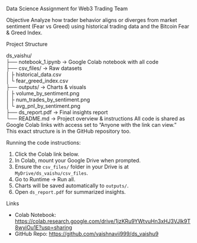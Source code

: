 Data Science Assignment for Web3 Trading Team

Objective
Analyze how trader behavior aligns or diverges from market sentiment (Fear vs Greed) using historical trading data and the Bitcoin Fear & Greed Index.

Project Structure

ds\_vaishu/  
├── notebook\_1.ipynb \-\> Google Colab notebook with all code  
├── csv\_files/ \-\> Raw datasets  
│ ├ historical\_data.csv  
│ └ fear\_greed\_index.csv  
├── outputs/ \-\> Charts & visuals  
│ ├ volume\_by\_sentiment.png  
│ ├ num\_trades\_by\_sentiment.png  
│ └ avg\_pnl\_by\_sentiment.png  
├── ds\_report.pdf \-\> Final insights report  
└── README.md \-\> Project overview & instructions
 All code  is shared as Google Colab links with access set to “Anyone with the link can view.”  
This exact structure is in the GitHub repository too.

Running the code instructions: 
1. Click the Colab link below.  
2. In Colab, mount your Google Drive when prompted.  
3. Ensure the `csv_files/` folder in your Drive is at `MyDrive/ds_vaishu/csv_files`.  
4. Go to Runtime → Run all.  
5. Charts will be saved automatically to `outputs/`.  
6. Open `ds_report.pdf` for summarized insights.

Links
- Colab Notebook: https://colab.research.google.com/drive/1jzKRu9YWtvuHn3xHJ3VJlk9T8wyiOu1E?usp=sharing
- GitHub Repo: 
https://github.com/vaishnavii999/ds_vaishu9
